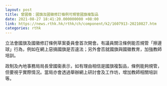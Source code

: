 ```yaml
---
layout: post
title: 曾國衞：國旗及國徽修訂條例可規管國旗複製品
date: 2021-08-27 18:41:20.000000000 +08:00
link: https://news.rthk.hk/rthk/ch/component/k2/1607913-20210827.htm
categories: rthk
---
```


立法會國旗及國徽修訂條例草案委員會首次開會。有議員關注條例能否規管「擦邊球」行為，例如在網上惡搞國旗是否違法；另外會否就國旗與國徽教育，加強教師培訓。

政制及內地事務局局長曾國衞表示，如有理由相信是國旗複製品，條例能夠規管，但要視乎實際情況。當局亦會透過舉辦網上研討會及工作坊，增加教師相關培訓等。
